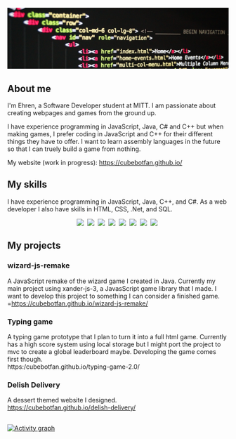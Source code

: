 <!-- ![](./assets/wizard-js-banner-compressed.mp4) <!-- I don't know why this doesn't work and it sucks -->
![](./assets/banner.jpg) <!-- I'm not going to waste all my time on a banner. All the good ones needed iStock. And the video I took just doesn't work... -->

## About me
I'm Ehren, a Software Developer student at MITT. I am passionate about creating webpages and games from the ground up.

I have experience programming in JavaScript, Java, C# and C++ but when making games, I prefer coding in JavaScript and C++ for their different things they have to offer. I want to learn assembly languages in the future so that I can truely build a game from nothing.

My website (work in progress): https://cubebotfan.github.io/

## My skills
I have experience programming in JavaScript, Java, C++, and C#. As a web developer I also have skills in HTML, CSS, .Net, and SQL.
<p align="center">
  <img src="https://img.shields.io/badge/html5-%23E34F26.svg?style=for-the-badge&logo=html5&logoColor=white")/>&nbsp;
  <img src="https://img.shields.io/badge/css3-%231572B6.svg?style=for-the-badge&logo=css3&logoColor=white")/>&nbsp;
  <img src="https://img.shields.io/badge/javascript-%23323330.svg?style=for-the-badge&logo=javascript&logoColor=%23F7DF1E")/>&nbsp;
  <img src="https://img.shields.io/badge/c%23-%23239120.svg?style=for-the-badge&logo=csharp&logoColor=white")/>&nbsp;
  <img src="https://img.shields.io/badge/.NET-5C2D91?style=for-the-badge&logo=.net&logoColor=white")/>&nbsp;
  <img src="https://img.shields.io/badge/Microsoft%20SQL%20Server-CC2927?style=for-the-badge&logo=microsoft%20sql%20server&logoColor=white")/>&nbsp;
  <img src="https://img.shields.io/badge/java-%23ED8B00.svg?style=for-the-badge&logo=openjdk&logoColor=white")/>&nbsp;
  <img src="https://img.shields.io/badge/c++-%2300599C.svg?style=for-the-badge&logo=c%2B%2B&logoColor=white")/>&nbsp;
</p>

## My projects

### wizard-js-remake
A JavaScript remake of the wizard game I created in Java. Currently my main project using xander-js-3, a JavasScript game library that I made. I want to develop this project to something I can consider a finished game.  
=https://cubebotfan.github.io/wizard-js-remake/

### Typing game
A typing game prototype that I plan to turn it into a full html game. Currently has a high score system using local storage but I might port the project to mvc to create a global leaderboard maybe. Developing the game comes first though.  
https:/cubebotfan.github.io/typing-game-2.0/

### Delish Delivery
A dessert themed website I designed.  
https://cubebotfan.github.io/delish-delivery/

##
[![Activity graph](https://github-readme-activity-graph.vercel.app/graph?username=cubebotfang&theme=gotham&hide_border=true)](https://github.com/ashutosh00710/github-readme-activity-graph)
